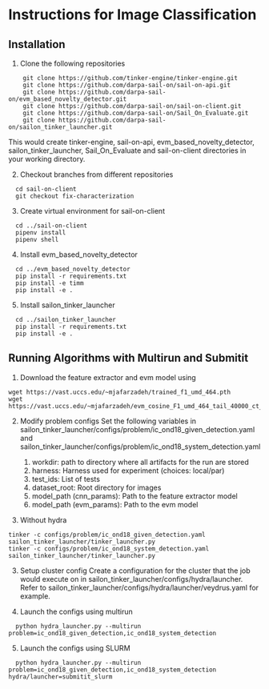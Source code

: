 # Instructions for Image Classification

## Installation
1. Clone the following repositories
  ```
      git clone https://github.com/tinker-engine/tinker-engine.git
      git clone https://github.com/darpa-sail-on/sail-on-api.git
      git clone https://github.com/darpa-sail-on/evm_based_novelty_detector.git
      git clone https://github.com/darpa-sail-on/sail-on-client.git
      git clone https://github.com/darpa-sail-on/Sail_On_Evaluate.git
      git clone https://github.com/darpa-sail-on/sailon_tinker_launcher.git
  ```
   This would create tinker-engine, sail-on-api, evm_based_novelty_detector,
   sailon_tinker_launcher, Sail_On_Evaluate and sail-on-client directories
   in your working directory.

2. Checkout branches from different repositories
  ```
    cd sail-on-client
    git checkout fix-characterization
  ```

3. Create virtual environment for sail-on-client
  ```
    cd ../sail-on-client
    pipenv install
    pipenv shell
  ```

4. Install evm_based_novelty_detector
  ```
    cd ../evm_based_novelty_detector
    pip install -r requirements.txt
    pip install -e timm
    pip install -e .
  ```

5. Install sailon_tinker_launcher
  ```
    cd ../sailon_tinker_launcher
    pip install -r requirements.txt
    pip install -e .
  ```

## Running Algorithms with Multirun and Submitit

1. Download the feature extractor and evm model using
  ```
  wget https://vast.uccs.edu/~mjafarzadeh/trained_f1_umd_464.pth
  wget https://vast.uccs.edu/~mjafarzadeh/evm_cosine_F1_umd_464_tail_40000_ct_0.8_dm_0.6.pkl
  ```

2. Modify problem configs
  Set the following variables in sailon_tinker_launcher/configs/problem/ic_ond18_given_detection.yaml
  and sailon_tinker_launcher/configs/problem/ic_ond18_system_detection.yaml
    1. workdir: path to directory where all artifacts for the run are stored
    2. harness: Harness used for experiment (choices: local/par)
    3. test_ids: List of tests
    4. dataset_root: Root directory for images
    5. model_path (cnn_params): Path to the feature extractor model
    6. model_path (evm_params): Path to the evm model

3. Without hydra
  ```
  tinker -c configs/problem/ic_ond18_given_detection.yaml sailon_tinker_launcher/tinker_launcher.py
  tinker -c configs/problem/ic_ond18_system_detection.yaml sailon_tinker_launcher/tinker_launcher.py
  ```

3. Setup cluster config
  Create a configuration for the cluster that the job would execute on in
  sailon_tinker_launcher/configs/hydra/launcher. Refer to
  sailon_tinker_launcher/configs/hydra/launcher/veydrus.yaml for example.

4. Launch the configs using multirun
  ```
    python hydra_launcher.py --multirun problem=ic_ond18_given_detection,ic_ond18_system_detection
  ```

5. Launch the configs using SLURM
  ```
    python hydra_launcher.py --multirun problem=ic_ond18_given_detection,ic_ond18_system_detection hydra/launcher=submitit_slurm
  ```

